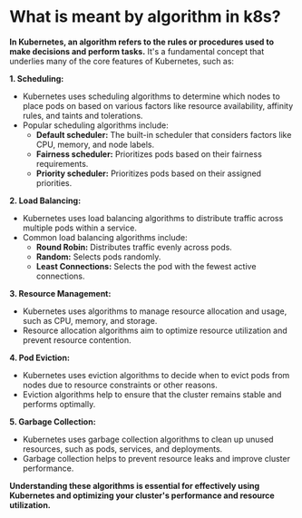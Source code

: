 # What is meant by algorithm in k8s?
**In Kubernetes, an algorithm refers to the rules or procedures used to make decisions and perform tasks.** It's a fundamental concept that underlies many of the core features of Kubernetes, such as:

**1. Scheduling:**

* Kubernetes uses scheduling algorithms to determine which nodes to place pods on based on various factors like resource availability, affinity rules, and taints and tolerations.
* Popular scheduling algorithms include:
    - **Default scheduler:** The built-in scheduler that considers factors like CPU, memory, and node labels.
    - **Fairness scheduler:** Prioritizes pods based on their fairness requirements.
    - **Priority scheduler:** Prioritizes pods based on their assigned priorities.

**2. Load Balancing:**

* Kubernetes uses load balancing algorithms to distribute traffic across multiple pods within a service.
* Common load balancing algorithms include:
    - **Round Robin:** Distributes traffic evenly across pods.
    - **Random:** Selects pods randomly.
    - **Least Connections:** Selects the pod with the fewest active connections.

**3. Resource Management:**

* Kubernetes uses algorithms to manage resource allocation and usage, such as CPU, memory, and storage.
* Resource allocation algorithms aim to optimize resource utilization and prevent resource contention.

**4. Pod Eviction:**

* Kubernetes uses eviction algorithms to decide when to evict pods from nodes due to resource constraints or other reasons.
* Eviction algorithms help to ensure that the cluster remains stable and performs optimally.

**5. Garbage Collection:**

* Kubernetes uses garbage collection algorithms to clean up unused resources, such as pods, services, and deployments.
* Garbage collection helps to prevent resource leaks and improve cluster performance.

**Understanding these algorithms is essential for effectively using Kubernetes and optimizing your cluster's performance and resource utilization.**
